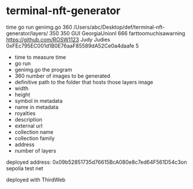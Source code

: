 # terminal-nft-generator
 
time go run genimg.go 360 /Users/abc/Desktop/def/terminal-nft-generator/layers/ 350 350 GUI GeorgiaUnionI 666 farttoomuchisawarning https://github.com/ROSW1123 Judy Judies 0xFEc795EC001d1B0E76aaF85589dA52Ce0a4daafe 5

- time to measure time
- go run 
- genimg.go the program
- 360 number of images to be generated
- definitive path to the folder that hosts those layers image
- width
- height
- symbol in metadata
- name in metadata
- royalties
- description
- external url
- collection name
- collection family
- address
- number of layers

deployed address: 0x09b52851735d76615BcA080e8c7ed64F561D54c3on sepolia test net

deployed with ThirdWeb
